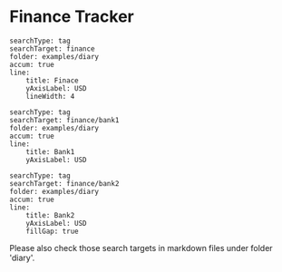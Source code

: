 # Finance Tracker

``` tracker
searchType: tag
searchTarget: finance
folder: examples/diary
accum: true
line:
    title: Finace
    yAxisLabel: USD
    lineWidth: 4
```


``` tracker
searchType: tag
searchTarget: finance/bank1
folder: examples/diary
accum: true
line:
    title: Bank1
    yAxisLabel: USD
```


``` tracker
searchType: tag
searchTarget: finance/bank2
folder: examples/diary
accum: true
line:
    title: Bank2
    yAxisLabel: USD
    fillGap: true
```

Please also check those search targets in markdown files under folder 'diary'.